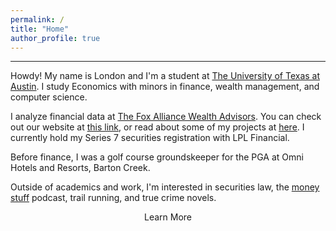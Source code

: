 ```yaml
---
permalink: /
title: "Home"
author_profile: true
---
```

------

Howdy! My name is London and I'm a student at [The University of Texas at Austin](https://www.utexas.edu/). I study Economics with minors in finance, wealth management, and computer science. 

I analyze financial data at [The Fox Alliance Wealth Advisors](https://foxalliancewealth.com). You can check out our website at [this link](https://foxalliancewealth.com), or read about some of my projects at [here](https://londonchamberlain.com/portfolio/). I currently hold my Series 7 securities registration with LPL Financial.

Before finance, I was a golf course groundskeeper for the PGA at Omni Hotels and Resorts, Barton Creek. 

Outside of academics and work, I'm interested in securities law, the [money stuff](https://podcasts.apple.com/us/podcast/money-stuff-the-podcast/id1739582836) podcast, trail running, and true crime novels.

<div style="text-align:center;">
    <a href="/about/" class="btn" style="text-decoration: none;">Learn More</a>
</div>
